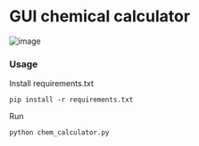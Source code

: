 # GUI chemical calculator

![image](https://drive.google.com/uc?export=view&id=1E4F_RneTCwCPRQPt3pmk8QR-No_uF53E)

### Usage
Install requirements.txt
```
pip install -r requirements.txt
```
Run
```
python chem_calculator.py
```